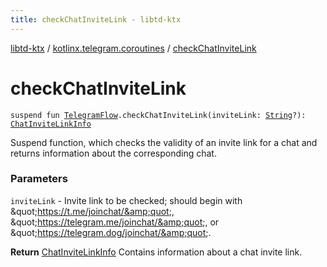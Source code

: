 ```yaml
---
title: checkChatInviteLink - libtd-ktx
---
```


[libtd-ktx](../index.html) / [kotlinx.telegram.coroutines](index.html) / [checkChatInviteLink](./check-chat-invite-link.html)

# checkChatInviteLink

`suspend fun `[`TelegramFlow`](../kotlinx.telegram.core/-telegram-flow/index.html)`.checkChatInviteLink(inviteLink: `[`String`](https://kotlinlang.org/api/latest/jvm/stdlib/kotlin/-string/index.html)`?): `[`ChatInviteLinkInfo`](https://tdlibx.github.io/td/docs/org/drinkless/td/libcore/telegram/TdApi.ChatInviteLinkInfo.html)

Suspend function, which checks the validity of an invite link for a chat and returns information
about the corresponding chat.

### Parameters

`inviteLink` - Invite link to be checked; should begin with
&amp;quot;https://t.me/joinchat/&amp;quot;, &amp;quot;https://telegram.me/joinchat/&amp;quot;, or
&amp;quot;https://telegram.dog/joinchat/&amp;quot;.

**Return**
[ChatInviteLinkInfo](https://tdlibx.github.io/td/docs/org/drinkless/td/libcore/telegram/TdApi.ChatInviteLinkInfo.html) Contains information about a chat invite link.

